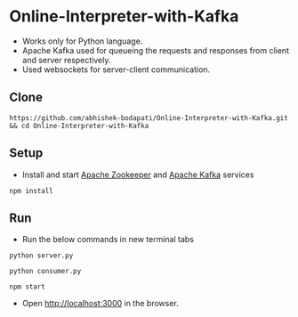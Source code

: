# Online-Interpreter-with-Kafka

- Works only for Python language.
- Apache Kafka used for queueing the requests and responses from client and server respectively.
- Used websockets for server-client communication. 

## Clone

```
https://github.com/abhishek-bodapati/Online-Interpreter-with-Kafka.git && cd Online-Interpreter-with-Kafka
```

## Setup
- Install and start [Apache Zookeeper](https://zookeeper.apache.org) and [Apache Kafka](https://kafka.apache.org/) services
```
npm install
```
## Run

- Run the below commands in new terminal tabs

```
python server.py
```
```
python consumer.py
```
```
npm start
```
- Open [http://localhost:3000](http://localhost:3000) in the browser.
